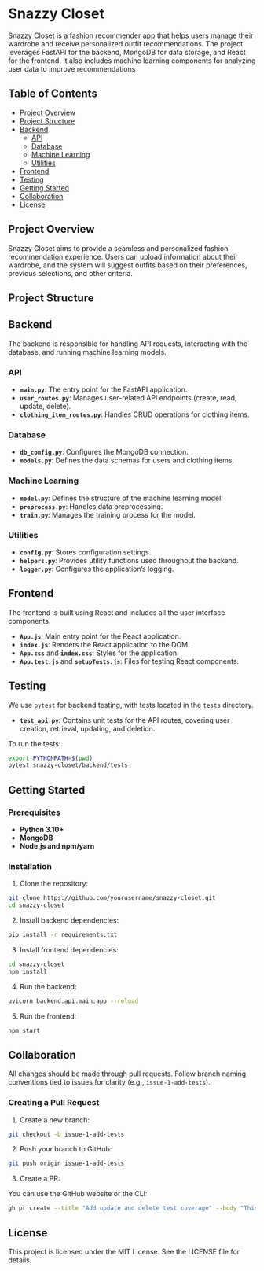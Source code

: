 # Snazzy Closet

Snazzy Closet is a fashion recommender app that helps users manage their wardrobe and receive personalized outfit recommendations. The project leverages FastAPI for the backend, MongoDB for data storage, and React for the frontend. It also includes machine learning components for analyzing user data to improve recommendations

## Table of Contents

- [Project Overview](#project-overview)
- [Project Structure](#project-structure)
- [Backend](#backend)
  - [API](#api)
  - [Database](#database)
  - [Machine Learning](#machine-learning)
  - [Utilities](#utilities)
- [Frontend](#frontend)
- [Testing](#testing)
- [Getting Started](#getting-started)
- [Collaboration](#collaboration)
- [License](#license)

## Project Overview

Snazzy Closet aims to provide a seamless and personalized fashion recommendation experience. Users can upload information about their wardrobe, and the system will suggest outfits based on their preferences, previous selections, and other criteria.
## Project Structure


## Backend

The backend is responsible for handling API requests, interacting with the database, and running machine learning models.

### API

- **`main.py`**: The entry point for the FastAPI application.
- **`user_routes.py`**: Manages user-related API endpoints (create, read, update, delete).
- **`clothing_item_routes.py`**: Handles CRUD operations for clothing items.

### Database

- **`db_config.py`**: Configures the MongoDB connection.
- **`models.py`**: Defines the data schemas for users and clothing items.

### Machine Learning

- **`model.py`**: Defines the structure of the machine learning model.
- **`preprocess.py`**: Handles data preprocessing.
- **`train.py`**: Manages the training process for the model.

### Utilities

- **`config.py`**: Stores configuration settings.
- **`helpers.py`**: Provides utility functions used throughout the backend.
- **`logger.py`**: Configures the application’s logging.

## Frontend

The frontend is built using React and includes all the user interface components.

- **`App.js`**: Main entry point for the React application.
- **`index.js`**: Renders the React application to the DOM.
- **`App.css`** and **`index.css`**: Styles for the application.
- **`App.test.js`** and **`setupTests.js`**: Files for testing React components.

## Testing

We use `pytest` for backend testing, with tests located in the `tests` directory.

- **`test_api.py`**: Contains unit tests for the API routes, covering user creation, retrieval, updating, and deletion.

To run the tests:

```bash
export PYTHONPATH=$(pwd)
pytest snazzy-closet/backend/tests
```

## Getting Started

### Prerequisites

- **Python 3.10+**
- **MongoDB**
- **Node.js and npm/yarn**

### Installation

1. Clone the repository:

```bash
git clone https://github.com/yourusername/snazzy-closet.git
cd snazzy-closet
```

2. Install backend dependencies:

```bash
pip install -r requirements.txt
```

3. Install frontend dependencies:

```bash
cd snazzy-closet
npm install
```

4. Run the backend:

```bash
uvicorn backend.api.main:app --reload
```

5. Run the frontend:

```bash
npm start
```

## Collaboration

All changes should be made through pull requests. Follow branch naming conventions tied to issues for clarity (e.g., `issue-1-add-tests`).

### Creating a Pull Request

1. Create a new branch:

```bash
git checkout -b issue-1-add-tests
```

2. Push your branch to GitHub:

```bash
git push origin issue-1-add-tests
```

3. Create a PR:

You can use the GitHub website or the CLI:

```bash
gh pr create --title "Add update and delete test coverage" --body "This PR adds tests for updating and deleting users via the API. Closes #1."
```

## License

This project is licensed under the MIT License. See the LICENSE file for details.
